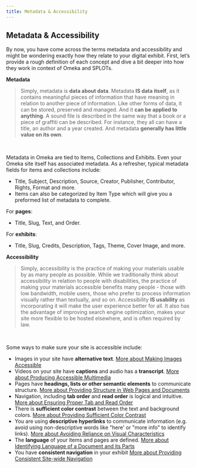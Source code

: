 ```yaml
---
title: Metadata & Accessibility
---
```


## Metadata & Accessibility

By now, you have come across the terms metadata and accessibility and might be wondering exactly how they relate to your digital exhibit. First, let’s provide a rough definition of each concept and dive a bit deeper into how they work in context of Omeka and SPLOTs.

**Metadata**
> Simply, metadata is **data about data**. Metadata **IS data itself**, as it contains meaningful pieces of information that have meaning in relation to another piece of information. Like other forms of data, it can be stored, preserved and managed. And it **can be applied to anything**. A sound file is described in the same way that a book or a piece of graffiti can be described. For instance, they all can have a title, an author and a year created. And metadata **generally has little value on its own**.

<br>

Metadata in Omeka are tied to Items, Collections and Exhibits. Even your Omeka site itself has associated metadata. As a refresher, typical metadata fields for items and collections include:
- Title, Subject, Description, Source, Creator, Publisher, Contributor, Rights, Format and more.
- Items can also be categorized by Item Type which will give you a preformed list of metadata to complete.

For **pages**:
- Title, Slug, Text, and Order.

For **exhibits**:
- Title, Slug, Credits, Description, Tags, Theme, Cover Image, and more.

**Accessibility**
> Simply, accessibility is the practice of making your materials usable by as many people as possible. While we traditionally think about accessibility in relation to people with disabilities, the practice of making your materials accessible benefits many people - those with low bandwidth, mobile users, those who prefer to process information visually rather than textually, and so on. Accessibility **IS usability** as incorporating it will make the user experience better for all. It also has the advantage of improving search engine optimization, makes your site more flexible to be hosted elsewhere, and is often required by law.

<br>

Some ways to make sure your site is accessible include:
- Images in your site have **alternative text**.
[More about Making Images Accessible](https://www.washington.edu/accessibility/checklist/images/)
- Videos on your site have **captions** and audio has a **transcript**.
[More about Producing Accessible Multimedia](https://www.washington.edu/accessibility/checklist/multimedia/)
- Pages have **headings, lists or other semantic elements** to communicate structure.
[More about Providing Structure in Web Pages and Documents](https://www.washington.edu/accessibility/checklist/structure/)
- Navigation, including **tab order** and **read order** is logical and intuitive.
[More about Ensuring Proper Tab and Read Order](https://www.washington.edu/accessibility/checklist/tab-order/)
- There is **sufficient color contrast** between the text and background colors.
[More about Providing Sufficient Color Contrast](https://www.washington.edu/accessibility/checklist/contrast/)
- You are using **descriptive hyperlinks** to communicate information (e.g. avoid using non-descriptive words like "here' or "more info" to identify links).
[More about Avoiding Reliance on Visual Characteristics](https://www.washington.edu/accessibility/checklist/visual-characteristics/)
- The **language** of your items and pages are defined.
[More about Identifying Language of a Document and its Parts](https://www.washington.edu/accessibility/checklist/language/)
- You have **consistent navigation** in your exhibit
[More about Providing Consistent Site-wide Navigation](https://www.washington.edu/accessibility/checklist/consistent-navigation/)
